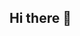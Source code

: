 ## Hi there 👋

<!--
**justincreatesdesigns/justincreatesdesigns** is a ✨ _special_ ✨ repository because its `README.md` (this file) appears on your GitHub profile.

Here are some ideas to get you started:

- 🔭 I’m currently working on my portfolio
- 🌱 I’m currently learning web design
- 👯 I’m looking to collaborate on more projects
- 🤔 I’m looking for help with ...
- 💬 Ask me about my services
- 📫 How to reach me: justincreatesdesignsinboxis@gmail.com
- 😄 Pronouns: ...
- ⚡ Fun fact: I love nintendo
-->
